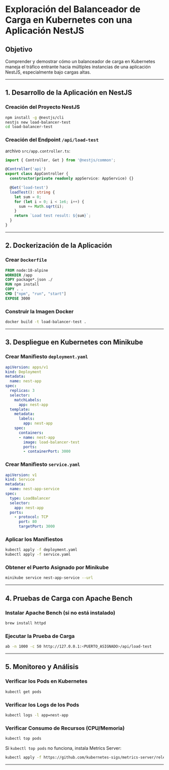 # Exploración del Balanceador de Carga en Kubernetes con una Aplicación NestJS

## Objetivo

Comprender y demostrar cómo un balanceador de carga en Kubernetes maneja el tráfico entrante hacia múltiples instancias de una aplicación NestJS, especialmente bajo cargas altas.

---

## 1. Desarrollo de la Aplicación en NestJS

### Creación del Proyecto NestJS

```bash
npm install -g @nestjs/cli
nestjs new load-balancer-test
cd load-balancer-test
```

### Creación del Endpoint `/api/load-test`

archivo `src/app.controller.ts`:

```typescript
import { Controller, Get } from '@nestjs/common';

@Controller('api')
export class AppController {
  constructor(private readonly appService: AppService) {}

  @Get('load-test')
  loadTest(): string {
    let sum = 0;
    for (let i = 0; i < 1e6; i++) {
      sum += Math.sqrt(i);
    }
    return `Load test result: ${sum}`;
  }
}
```

---

## 2. Dockerización de la Aplicación

### Crear `Dockerfile`

```dockerfile
FROM node:18-alpine
WORKDIR /app
COPY package*.json ./
RUN npm install
COPY . .
CMD ["npm", "run", "start"]
EXPOSE 3000
```

### Construir la Imagen Docker

```bash
docker build -t load-balancer-test .
```

---

## 3. Despliegue en Kubernetes con Minikube

### Crear Manifiesto `deployment.yaml`

```yaml
apiVersion: apps/v1
kind: Deployment
metadata:
  name: nest-app
spec:
  replicas: 3
  selector:
    matchLabels:
      app: nest-app
  template:
    metadata:
      labels:
        app: nest-app
    spec:
      containers:
      - name: nest-app
        image: load-balancer-test
        ports:
        - containerPort: 3000
```

### Crear Manifiesto `service.yaml`

```yaml
apiVersion: v1
kind: Service
metadata:
  name: nest-app-service
spec:
  type: LoadBalancer
  selector:
    app: nest-app
  ports:
    - protocol: TCP
      port: 80
      targetPort: 3000
```

### Aplicar los Manifiestos

```bash
kubectl apply -f deployment.yaml
kubectl apply -f service.yaml
```

### Obtener el Puerto Asignado por Minikube

```bash
minikube service nest-app-service --url
```

---

## 4. Pruebas de Carga con Apache Bench

### Instalar Apache Bench (si no está instalado)

```bash
brew install httpd
```

### Ejecutar la Prueba de Carga

```bash
ab -n 1000 -c 50 http://127.0.0.1:<PUERTO_ASIGNADO>/api/load-test
```

---

## 5. Monitoreo y Análisis

### Verificar los Pods en Kubernetes

```bash
kubectl get pods
```

### Verificar los Logs de los Pods

```bash
kubectl logs -l app=nest-app
```

### Verificar Consumo de Recursos (CPU/Memoria)

```bash
kubectl top pods
```

Si `kubectl top pods` no funciona, instala Metrics Server:

```bash
kubectl apply -f https://github.com/kubernetes-sigs/metrics-server/releases/latest/download/components.yaml
```

---

